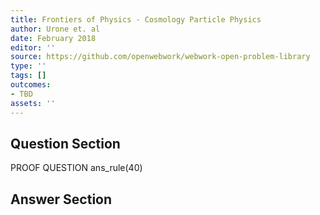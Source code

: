 ```yaml
---
title: Frontiers of Physics - Cosmology Particle Physics
author: Urone et. al
date: February 2018
editor: ''
source: https://github.com/openwebwork/webwork-open-problem-library
type: ''
tags: []
outcomes:
- TBD
assets: ''
---
```


## Question Section 

PROOF QUESTION
ans_rule(40)



## Answer Section

